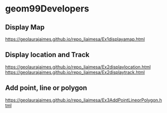 # geom99Developers

## Display Map
https://geolaurajaimes.github.io/repo_ljaimesa/Ex1displayamap.html
## Display location and Track
https://geolaurajaimes.github.io/repo_ljaimesa/Ex2displaylocation.html
https://geolaurajaimes.github.io/repo_ljaimesa/Ex2displaytrack.html
## Add point, line or polygon
https://geolaurajaimes.github.io/repo_ljaimesa/Ex3AddPointLineorPolygon.html
